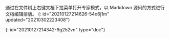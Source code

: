 通过在文件树上右键文档下拉菜单打开专家模式，以 Markdown 源码的方式进行文档编辑排版。
{: id="20210127214626-54o6j1m" updated="20210302223408"}


{: id="20210127214342-9g252vn" type="doc"}

